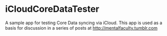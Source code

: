 iCloudCoreDataTester
====================

A sample app for testing Core Data syncing via iCloud. 
This app is used as a basis for discussion in a series of posts at http://mentalfaculty.tumblr.com

